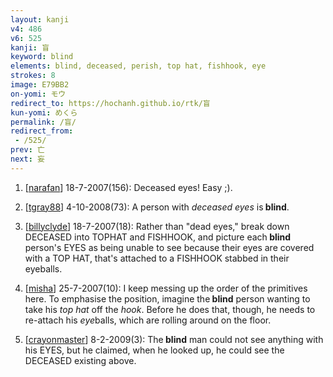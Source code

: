 ```yaml
---
layout: kanji
v4: 486
v6: 525
kanji: 盲
keyword: blind
elements: blind, deceased, perish, top hat, fishhook, eye
strokes: 8
image: E79BB2
on-yomi: モウ
redirect_to: https://hochanh.github.io/rtk/盲
kun-yomi: めくら
permalink: /盲/
redirect_from:
 - /525/
prev: 亡
next: 妄
---
```


1) [<a href="http://kanji.koohii.com/profile/narafan">narafan</a>] 18-7-2007(156): Deceased eyes! Easy ;).

2) [<a href="http://kanji.koohii.com/profile/tgray88">tgray88</a>] 4-10-2008(73): A person with <em>deceased</em> <em>eyes</em> is<strong> blind</strong>.

3) [<a href="http://kanji.koohii.com/profile/billyclyde">billyclyde</a>] 18-7-2007(18): Rather than &quot;dead eyes,&quot; break down DECEASED into TOPHAT and FISHHOOK, and picture each<strong> blind</strong> person&#039;s EYES as being unable to see because their eyes are covered with a TOP HAT, that&#039;s attached to a FISHHOOK stabbed in their eyeballs.

4) [<a href="http://kanji.koohii.com/profile/misha">misha</a>] 25-7-2007(10): I keep messing up the order of the primitives here. To emphasise the position, imagine the<strong> blind</strong> person wanting to take his <em>top hat</em> off the <em>hook</em>. Before he does that, though, he needs to re-attach his <em>eye</em>balls, which are rolling around on the floor.

5) [<a href="http://kanji.koohii.com/profile/crayonmaster">crayonmaster</a>] 8-2-2009(3): The<strong> blind</strong> man could not see anything with his EYES, but he claimed, when he looked up, he could see the DECEASED existing above.

